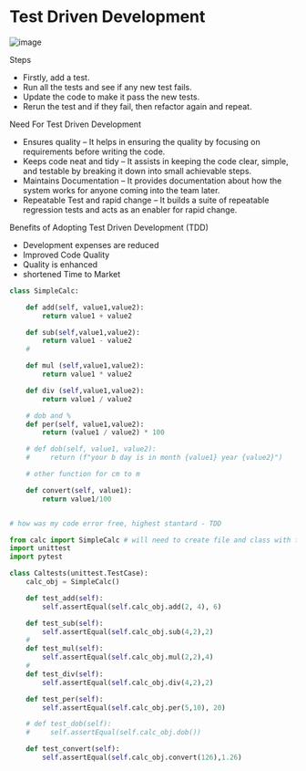 # Test Driven Development

![image](https://user-images.githubusercontent.com/104793540/183910255-e9d3d160-f94e-4ab6-8a5f-6e779c2b252f.png)


Steps 

- Firstly, add a test.
- Run all the tests and see if any new test fails.
- Update the code to make it pass the new tests.
- Rerun the test and if they fail, then refactor again and repeat.

Need For Test Driven Development

- Ensures quality – It helps in ensuring the quality by focusing on requirements before writing the code. 
- Keeps code neat and tidy – It assists in keeping the code clear, simple, and testable by breaking it down into small achievable steps. 
- Maintains Documentation – It provides documentation about how the system works for anyone coming into the team later. 
- Repeatable Test and rapid change – It builds a suite of repeatable regression tests and acts as an enabler for rapid change.

Benefits of Adopting Test Driven Development (TDD)

- Development expenses are reduced
- Improved Code Quality 
- Quality is enhanced 
- shortened Time to Market


````python
class SimpleCalc:

    def add(self, value1,value2):
        return value1 + value2

    def sub(self,value1,value2):
        return value1 - value2
    #

    def mul (self,value1,value2):
        return value1 * value2

    def div (self,value1,value2):
        return value1 / value2

    # dob and %
    def per(self, value1,value2):
        return (value1 / value2) * 100

    # def dob(self, value1, value2):
    #     return (f"your b day is in month {value1} year {value2}")

    # other function for cm to m

    def convert(self, value1):
        return value1/100

````


````python

# how was my code error free, highest stantard - TDD

from calc import SimpleCalc # will need to create file and class with functionality
import unittest
import pytest

class Caltests(unittest.TestCase):
    calc_obj = SimpleCalc()

    def test_add(self):
        self.assertEqual(self.calc_obj.add(2, 4), 6)

    def test_sub(self):
        self.assertEqual(self.calc_obj.sub(4,2),2)
    #
    def test_mul(self):
        self.assertEqual(self.calc_obj.mul(2,2),4)
    #
    def test_div(self):
        self.assertEqual(self.calc_obj.div(4,2),2)

    def test_per(self):
        self.assertEqual(self.calc_obj.per(5,10), 20)

    # def test_dob(self):
    #     self.assertEqual(self.calc_obj.dob())

    def test_convert(self):
        self.assertEqual(self.calc_obj.convert(126),1.26)

````